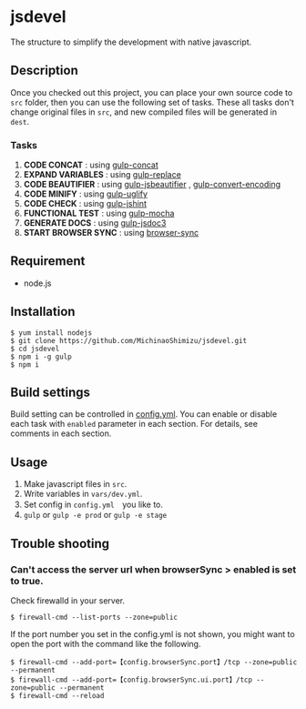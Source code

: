 jsdevel
====

The structure to simplify the development with native javascript.

## Description
Once you checked out this project, you can place your own source code to `src` folder, then you can use the following set of tasks.
These all tasks don't change original files in `src`, and new compiled files will be generated in `dest`. 

### Tasks
1. __CODE CONCAT__ : using [gulp-concat](https://www.npmjs.com/package/gulp-concat)
2. __EXPAND VARIABLES__ : using [gulp-replace](https://www.npmjs.com/package/gulp-replace)
3. __CODE BEAUTIFIER__ : using [gulp-jsbeautifier](https://www.npmjs.com/package/gulp-jsbeautify) , [gulp-convert-encoding](https://www.npmjs.com/package/gulp-convert-encoding)
4. __CODE MINIFY__ : using [gulp-uglify](https://www.npmjs.com/package/gulp-uglify)
5. __CODE CHECK__ : using [gulp-jshint](https://www.npmjs.com/package/gulp-jshint)
6. __FUNCTIONAL TEST__ : using [gulp-mocha](https://www.npmjs.com/package/gulp-mocha)
7. __GENERATE DOCS__ : using [gulp-jsdoc3](https://www.npmjs.com/package/gulp-jsdoc3)
8. __START BROWSER SYNC__ : using [browser-sync](https://www.npmjs.com/package/browser-sync)

## Requirement
* node.js

## Installation
```
$ yum install nodejs
$ git clone https://github.com/MichinaoShimizu/jsdevel.git
$ cd jsdevel
$ npm i -g gulp
$ npm i
```

## Build settings
Build setting can be controlled in [config.yml](https://github.com/MichinaoShimizu/jsdevel/blob/master/config.yml). You can enable or disable each task with `enabled` parameter in each section. For details, see comments in each section.

## Usage
1. Make javascript files in `src`.
2. Write variables in `vars/dev.yml`.
3. Set config in `config.yml`　you like to.
4. `gulp` or `gulp -e prod` or `gulp -e stage`

## Trouble shooting

### Can't access the server url when browserSync > enabled is set to true.

Check firewalld in your server.

```
$ firewall-cmd --list-ports --zone=public
```

If the port number you set in the config.yml is not shown, you might want to open the port with the command like the following.

```
$ firewall-cmd --add-port=【config.browserSync.port】/tcp --zone=public --permanent
$ firewall-cmd --add-port=【config.browserSync.ui.port】/tcp --zone=public --permanent
$ firewall-cmd --reload
```

